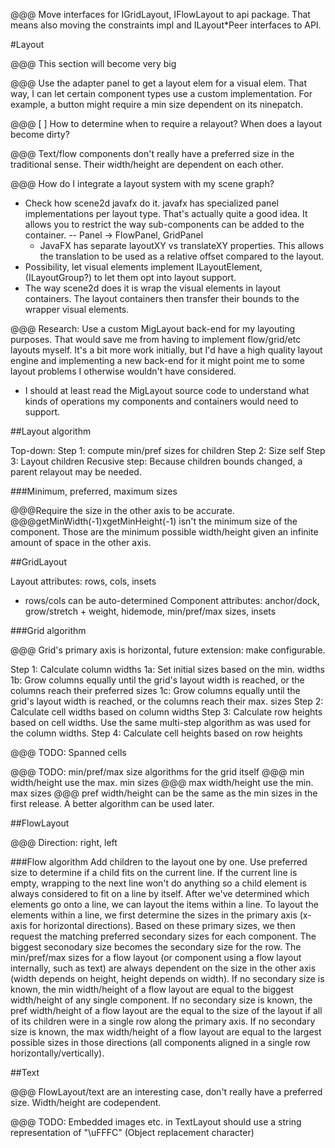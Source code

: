 
@@@ Move interfaces for IGridLayout, IFlowLayout to api package. That means also moving the constraints impl and ILayout*Peer interfaces to API.


#Layout

@@@ This section will become very big


@@@ Use the adapter panel to get a layout elem for a visual elem. That way, I can let certain component types use a custom implementation. For example, a button might require a min size dependent on its ninepatch.



@@@ [ ] How to determine when to require a relayout? When does a layout become dirty?

@@@ Text/flow components don't really have a preferred size in the traditional sense. Their width/height are dependent on each other.

@@@ How do I integrate a layout system with my scene graph?
 - Check how scene2d javafx do it.
   javafx has specialized panel implementations per layout type. That's actually quite a good idea. It allows you to restrict the way sub-components can be added to the container.
   -- Panel -> FlowPanel, GridPanel
   - JavaFX has separate layoutXY vs translateXY properties. This allows the translation to be used as a relative offset compared to the layout.
 - Possibility, let visual elements implement ILayoutElement, (ILayoutGroup?) to let them opt into layout
   support.
 - The way scene2d does it is wrap the visual elements in layout containers. The layout containers then
   transfer their bounds to the wrapper visual elements.

@@@ Research: Use a custom MigLayout back-end for my layouting purposes. That would save me from having to
    implement flow/grid/etc layouts myself. It's a bit more work initially, but I'd have a high quality
    layout engine and implementing a new back-end for it might point me to some layout problems I otherwise
    wouldn't have considered.
  - I should at least read the MigLayout source code to understand what kinds of operations my components
    and containers would need to support.

##Layout algorithm

Top-down:
Step 1: compute min/pref sizes for children
Step 2: Size self
Step 3: Layout children
Recusive step: Because children bounds changed, a parent relayout may be needed. 

###Minimum, preferred, maximum sizes

@@@Require the size in the other axis to be accurate.
@@@getMinWidth(-1)xgetMinHeight(-1) isn't the minimum size of the component. Those are the minimum possible width/height given an infinite amount of space in the other axis.

##GridLayout

Layout attributes: rows, cols, insets
 - rows/cols can be auto-determined
Component attributes: anchor/dock, grow/stretch + weight, hidemode, min/pref/max sizes, insets

###Grid algorithm

@@@ Grid's primary axis is horizontal, future extension: make configurable.

Step 1: Calculate column widths
    1a: Set initial sizes based on the min. widths
    1b: Grow columns equally until the grid's layout width is reached, or the columns reach their preferred sizes
    1c: Grow columns equally until the grid's layout width is reached, or the columns reach their max. sizes
Step 2: Calculate cell widths based on column widths 
Step 3: Calculate row heights based on cell widths. Use the same multi-step algorithm as was used for the column widths.
Step 4: Calculate cell heights based on row heights

@@@ TODO: Spanned cells

@@@ TODO: min/pref/max size algorithms for the grid itself
@@@       min width/height use the max. min sizes
@@@       max width/height use the min. max sizes
@@@       pref width/height can be the same as the min sizes in the first release. A better algorithm can be used later.

##FlowLayout

@@@ Direction: right, left

###Flow algorithm
Add children to the layout one by one. Use preferred size to determine if a child fits on the current line. If the current line is empty, wrapping to the next line won't do anything so a child element is always considered to fit on a line by itself. After we've determined which elements go onto a line, we can layout the items within a line.
To layout the elements within a line, we first determine the sizes in the primary axis (x-axis for horizontal directions). Based on these primary sizes, we then request the matching preferred secondary sizes for each component. The biggest seconodary size becomes the secondary size for the row.
The min/pref/max sizes for a flow layout (or component using a flow layout internally, such as text) are always dependent on the size in the other axis (width depends on height, height depends on width).
If no secondary size is known, the min width/height of a flow layout are equal to the biggest width/height of any single component.
If no secondary size is known, the pref width/height of a flow layout are the equal to the size of the layout if all of its children were in a single row along the primary axis.
If no secondary size is known, the max width/height of a flow layout are equal to the largest possible sizes in those directions (all components aligned in a single row horizontally/vertically).

##Text

@@@ FlowLayout/text are an interesting case, don't really have a preferred size. Width/height are codependent.

@@@ TODO: Embedded images etc. in TextLayout should use a string representation of "\uFFFC" (Object replacement character)

